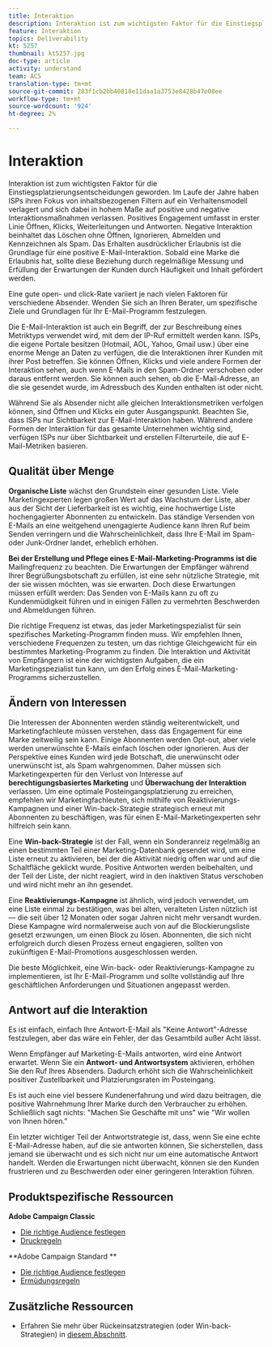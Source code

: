```yaml
---
title: Interaktion
description: Interaktion ist zum wichtigsten Faktor für die Einstiegsplatzierungsentscheidungen geworden.
feature: Interaktion
topics: Deliverability
kt: 5257
thumbnail: kt5257.jpg
doc-type: article
activity: understand
team: ACS
translation-type: tm+mt
source-git-commit: 283f1cb2bb40818e11daa1a3753e8428b47e08ee
workflow-type: tm+mt
source-wordcount: '924'
ht-degree: 2%

---
```



# Interaktion

Interaktion ist zum wichtigsten Faktor für die Einstiegsplatzierungsentscheidungen geworden. Im Laufe der Jahre haben ISPs ihren Fokus von inhaltsbezogenen Filtern auf ein Verhaltensmodell verlagert und sich dabei in hohem Maße auf positive und negative Interaktionsmaßnahmen verlassen. Positives Engagement umfasst in erster Linie Öffnen, Klicks, Weiterleitungen und Antworten. Negative Interaktion beinhaltet das Löschen ohne Öffnen, Ignorieren, Abmelden und Kennzeichnen als Spam. Das Erhalten ausdrücklicher Erlaubnis ist die Grundlage für eine positive E-Mail-Interaktion. Sobald eine Marke die Erlaubnis hat, sollte diese Beziehung durch regelmäßige Messung und Erfüllung der Erwartungen der Kunden durch Häufigkeit und Inhalt gefördert werden.

Eine gute open- und click-Rate variiert je nach vielen Faktoren für verschiedene Absender. Wenden Sie sich an Ihren Berater, um spezifische Ziele und Grundlagen für Ihr E-Mail-Programm festzulegen.

Die E-Mail-Interaktion ist auch ein Begriff, der zur Beschreibung eines Metriktyps verwendet wird, mit dem der IP-Ruf ermittelt werden kann. ISPs, die eigene Portale besitzen (Hotmail, AOL, Yahoo, Gmail usw.) über eine enorme Menge an Daten zu verfügen, die die Interaktionen ihrer Kunden mit ihrer Post betreffen. Sie können Öffnen, Klicks und viele andere Formen der Interaktion sehen, auch wenn E-Mails in den Spam-Ordner verschoben oder daraus entfernt werden. Sie können auch sehen, ob die E-Mail-Adresse, an die sie gesendet wurde, im Adressbuch des Kunden enthalten ist oder nicht.

Während Sie als Absender nicht alle gleichen Interaktionsmetriken verfolgen können, sind Öffnen und Klicks ein guter Ausgangspunkt. Beachten Sie, dass ISPs nur Sichtbarkeit zur E-Mail-Interaktion haben. Während andere Formen der Interaktion für das gesamte Unternehmen wichtig sind, verfügen ISPs nur über Sichtbarkeit und erstellen Filterurteile, die auf E-Mail-Metriken basieren.

## Qualität über Menge

**Organische Liste** wächst den Grundstein einer gesunden Liste. Viele Marketingexperten legen großen Wert auf das Wachstum der Liste, aber aus der Sicht der Lieferbarkeit ist es wichtig, eine hochwertige Liste hochengagierter Abonnenten zu entwickeln. Das ständige Versenden von E-Mails an eine weitgehend unengagierte Audience kann Ihren Ruf beim Senden verringern und die Wahrscheinlichkeit, dass Ihre E-Mail im Spam- oder Junk-Ordner landet, erheblich erhöhen.

**Bei der Erstellung und Pflege eines E-Mail-Marketing-Programms ist die** Mailingfrequenz zu beachten. Die Erwartungen der Empfänger während Ihrer Begrüßungsbotschaft zu erfüllen, ist eine sehr nützliche Strategie, mit der sie wissen möchten, was sie erwarten. Doch diese Erwartungen müssen erfüllt werden: Das Senden von E-Mails kann zu oft zu Kundenmüdigkeit führen und in einigen Fällen zu vermehrten Beschwerden und Abmeldungen führen.

Die richtige Frequenz ist etwas, das jeder Marketingspezialist für sein spezifisches Marketing-Programm finden muss. Wir empfehlen Ihnen, verschiedene Frequenzen zu testen, um das richtige Gleichgewicht für ein bestimmtes Marketing-Programm zu finden. Die Interaktion und Aktivität von Empfängern ist eine der wichtigsten Aufgaben, die ein Marketingspezialist tun kann, um den Erfolg eines E-Mail-Marketing-Programms sicherzustellen.

## Ändern von Interessen

Die Interessen der Abonnenten werden ständig weiterentwickelt, und Marketingfachleute müssen verstehen, dass das Engagement für eine Marke zeitweilig sein kann. Einige Abonnenten werden Opt-out, aber viele werden unerwünschte E-Mails einfach löschen oder ignorieren. Aus der Perspektive eines Kunden wird jede Botschaft, die unerwünscht oder unerwünscht ist, als Spam wahrgenommen. Daher müssen sich Marketingexperten für den Verlust von Interesse auf **berechtigungsbasiertes Marketing** und **Überwachung der Interaktion** verlassen. Um eine optimale Posteingangsplatzierung zu erreichen, empfehlen wir Marketingfachleuten, sich mithilfe von Reaktivierungs-Kampagnen und einer Win-back-Strategie strategisch erneut mit Abonnenten zu beschäftigen, was für einen E-Mail-Marketingexperten sehr hilfreich sein kann.

Eine **Win-back-Strategie** ist der Fall, wenn ein Sonderanreiz regelmäßig an einen bestimmten Teil einer Marketing-Datenbank gesendet wird, um eine Liste erneut zu aktivieren, bei der die Aktivität niedrig offen war und auf die Schaltfläche geklickt wurde. Positive Antworten werden beibehalten, und der Teil der Liste, der nicht reagiert, wird in den inaktiven Status verschoben und wird nicht mehr an ihn gesendet.

Eine **Reaktivierungs-Kampagne** ist ähnlich, wird jedoch verwendet, um eine Liste einmal zu bestätigen, was bei alten, veralteten Listen nützlich ist — die seit über 12 Monaten oder sogar Jahren nicht mehr versandt wurden. Diese Kampagne wird normalerweise auch von auf die Blockierungsliste gesetzt erzwungen, um einen Block zu lösen. Abonnenten, die sich nicht erfolgreich durch diesen Prozess erneut engagieren, sollten von zukünftigen E-Mail-Promotions ausgeschlossen werden.

Die beste Möglichkeit, eine Win-back- oder Reaktivierungs-Kampagne zu implementieren, ist Ihr E-Mail-Programm und sollte vollständig auf Ihre geschäftlichen Anforderungen und Situationen angepasst werden.

## Antwort auf die Interaktion

Es ist einfach, einfach Ihre Antwort-E-Mail als &quot;Keine Antwort&quot;-Adresse festzulegen, aber das wäre ein Fehler, der das Gesamtbild außer Acht lässt.

Wenn Empfänger auf Marketing-E-Mails antworten, wird eine Antwort erwartet. Wenn Sie ein **Antwort- und Antwortsystem** aktivieren, erhöhen Sie den Ruf Ihres Absenders. Dadurch erhöht sich die Wahrscheinlichkeit positiver Zustellbarkeit und Platzierungsraten im Posteingang.

Es ist auch eine viel bessere Kundenerfahrung und wird dazu beitragen, die positive Wahrnehmung Ihrer Marke durch den Verbraucher zu erhöhen. Schließlich sagt nichts: &quot;Machen Sie Geschäfte mit uns&quot; wie &quot;Wir wollen von Ihnen hören.&quot;

Ein letzter wichtiger Teil der Antwortstrategie ist, dass, wenn Sie eine echte E-Mail-Adresse haben, auf die sie antworten können, Sie sicherstellen, dass jemand sie überwacht und es sich nicht nur um eine automatische Antwort handelt. Werden die Erwartungen nicht überwacht, können sie den Kunden frustrieren und zu Beschwerden oder einer geringeren Interaktion führen.

## Produktspezifische Ressourcen

**Adobe Campaign Classic**

* [Die richtige Audience festlegen](https://experienceleague.adobe.com/docs/campaign-standard/using/communication-channels/delivery-bestpractices/define-the-right-audience.html#communication-channels)
* [Druckregeln](https://experienceleague.adobe.com/docs/campaign-classic/using/orchestrating-campaigns/campaign-optimization/pressure-rules.html)

**Adobe Campaign Standard **

* [Die richtige Audience festlegen](https://experienceleague.adobe.com/docs/campaign-standard/using/communication-channels/delivery-bestpractices/define-the-right-audience.html)
* [Ermüdungsregeln](https://experienceleague.adobe.com/docs/campaign-standard/using/testing-and-sending/working-with-typology-rules/fatigue-rules.html)

## Zusätzliche Ressourcen

* Erfahren Sie mehr über Rückeinsatzstrategien (oder Win-back-Strategien) in [diesem Abschnitt](/help/additional-resources/re-engagement.md).
